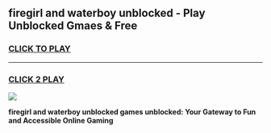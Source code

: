 
## firegirl and waterboy unblocked - Play Unblocked Gmaes & Free
<h3>
<a href="https://news.freeplayer.one?title=firegirl_and_waterboy_unblocked&ref=16F">CLICK TO PLAY</a></h3>
<hr>

<h3>
<a href="https://news.freeplayer.one?title=firegirl_and_waterboy_unblocked&ref=16F">CLICK 2 PLAY</a>
  
</h3>

<a href="https://news.freeplayer.one?title=firegirl_and_waterboy_unblocked&ref=16F/"><img src="https://clearcache.store/games.png"></a>


**firegirl and waterboy unblocked games unblocked: Your Gateway to Fun and Accessible Online Gaming**
